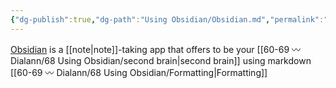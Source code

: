 ```yaml
---
{"dg-publish":true,"dg-path":"Using Obsidian/Obsidian.md","permalink":"/using-obsidian/obsidian/","noteIcon":"","created":"","updated":""}
---
```


[Obsidian](https://obsidian.md) is a [[note\|note]]-taking app that offers to be your [[60-69 〰️ Dialann/68 Using Obsidian/second brain\|second brain]] using markdown [[60-69 〰️ Dialann/68 Using Obsidian/Formatting\|Formatting]]